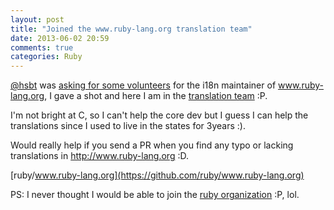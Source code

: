 ```yaml
---
layout: post
title: "Joined the www.ruby-lang.org translation team"
date: 2013-06-02 20:59
comments: true
categories: Ruby
---
```


[@hsbt](https://github.com/hsbt) was [asking for some volunteers](https://twitter.com/hsbt/status/340288026263576577) for the i18n maintainer of www.ruby-lang.org, I gave a shot and here I am in the [translation team](https://github.com/ruby/www.ruby-lang.org/wiki/Team) :P.

I'm not bright at C, so I can't help the core dev but I guess I can help the translations since I used to live in the states for 3years :).


Would really help if you send a PR when you find any typo or lacking translations in http://www.ruby-lang.org :D.

[ruby/www.ruby-lang.org](https://github.com/ruby/www.ruby-lang.org)


PS: I never thought I would be able to join the [ruby organization](https://github.com/ruby?tab=members) :P, lol.
